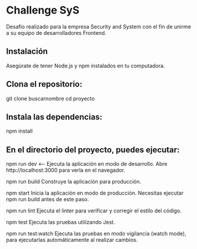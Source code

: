# Challenge SyS

Desafio realizado para la empresa Security and System con el fin de unirme a su equipo de desarrolladores Frontend.

## Instalación
Asegúrate de tener Node.js y npm instalados en tu computadora.

## Clona el repositorio:
git clone buscarnombre
cd proyecto

## Instala las dependencias:
npm install

## En el directorio del proyecto, puedes ejecutar:
npm run dev <-- Ejecuta la aplicación en modo de desarrollo.
Abre http://localhost:3000 para verla en el navegador.

npm run build
Construye la aplicación para producción.

npm start
Inicia la aplicación en modo de producción. Necesitas ejecutar npm run build antes de este paso.

npm run lint
Ejecuta el linter para verificar y corregir el estilo del código.

npm test
Ejecuta las pruebas utilizando Jest.

npm run test:watch
Ejecuta las pruebas en modo vigilancia (watch mode), para ejecutarlas automáticamente al realizar cambios.
